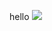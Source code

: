 hello
<img src="https://img.shields.io/badge/Android-3DDC84?style=flat-square&logo=HTMl&logoColor=white"/>
